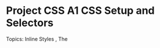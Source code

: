 # Project CSS A1 CSS Setup and Selectors

Topics: Inline Styles
, The <style> Tag
, Linking the CSS File
, Tag Name
, Class Name
, Multiple Classes
, ID Name
, Classes and IDs
, Specificity
, Chaining Selectors
, Nested Elements
, Chaining and Specificity
, Important
, Multiple Selectors

## Project Title : Letter Format

1. Create a folder with your name like `john` inside this folder.
2. In this newly created folder, create an html file named `letter-format.html`
3. Add current code to that file:

```html
<!DOCTYPE html>
<html>
  <head>
    <style>
      /* css code here */
    </style>
  </head>
  <body></body>
</html>
```

4. Create a paragraph with this text under body tag. Then use inline style to set text color bule and font size 18px.

```
Letter Date
2019/09/10
```

Open `letter-format.html` in the browser and monitor changes.

5. Create another paragraph with this text after previous paragraph. Use internal style to define a style for p tag and set the color to green.

```
Contact Information
Your Name
Your Email Address
```

6. At the same location as html file, create a css file named `style.css`

7. Link `style.css` to `format-letter.html`. Hint: Add `style` tag to head section of html file and set href, ref and type attributes.

8. Set `font-weight` to `bold` for `p` tag in the `style.css` and check changes in the browser.

9. Add a `div` tag after prvious `p` tag with this text. set `div`s color brown in the `style.css`.

```
Greeting
Dear Mr./Ms. Last Name:
```

10. Add another `div` with this text and set its `class` to `main`. Set `main` class font to italic in `the style.css`.

```
Body of Letter
The first paragraph of your letter should provide an introduction as to why you are writing so that your purpose is obvious from the very beginning.
```

11. Add another `div` with this text and set its `id` to `closing`. Set `closing` id font decoration to underline.

```
Closing
Best regards,
Your Name
```

12. Create a new `div` with `class="list"`. Then, add an unordered list include these items.

```
Letter Date
Contact Information
Greeting
Body of Letter
Closing
```

13. Change items colors to red through Chaining and Specificity. All `li`s inside `list` class should be green.

## Want to get reviewed?

Send Pull Request. Check how to deliver your code: https://codingwithbasir.com/how-to-deliver-projects/

## Need help?

Download Free eBook https://codingwithbasir.com/download
